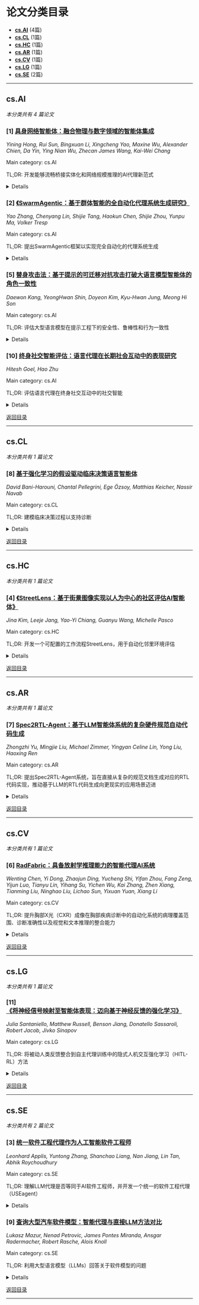 <div id='toc'></div>

# 论文分类目录

- **[cs.AI](#csAI)** (4篇)
- **[cs.CL](#csCL)** (1篇)
- **[cs.HC](#csHC)** (1篇)
- **[cs.AR](#csAR)** (1篇)
- **[cs.CV](#csCV)** (1篇)
- **[cs.LG](#csLG)** (1篇)
- **[cs.SE](#csSE)** (2篇)

---

## cs.AI <a id='csAI'></a>

*本分类共有 4 篇论文*


### [1] [具身网络智能体：融合物理与数字领域的智能体集成](http://arxiv.org/abs/2506.15677v1)
*Yining Hong, Rui Sun, Bingxuan Li, Xingcheng Yao, Maxine Wu, Alexander Chien, Da Yin, Ying Nian Wu, Zhecan James Wang, Kai-Wei Chang*

Main category: cs.AI

TL;DR: 开发能够流畅桥接实体化和网络规模推理的AI代理新范式

<details>
  <summary>Details</summary>
Motivation: 当前AI代理大多孤立，要么检索和推理在线获取的大量数字信息和知识，要么通过实体感知、规划和行动与物理世界互动，但很少同时进行两者，这限制了它们解决需要整合物理和数字智能的任务的能力

Method: 首先开发了Embodied Web Agents任务环境，一个统一的模拟平台，将现实的3D室内外环境与功能性网络接口紧密集成；在此基础上，构建并发布了Embodied Web Agents Benchmark，包含多样化的任务套件，如烹饪、导航、购物、旅游和地理定位，所有这些任务都需要跨物理和数字领域的协调推理，以系统评估跨领域智能

Result: 实验结果显示，最先进的AI系统与人类能力之间存在显著的性能差距，为实体认知和网络规模知识访问的交叉领域既提出了挑战，也提供了机会

Conclusion: 所有数据集、代码和网站都在我们的项目页面https://embodied-web-agent.github.io/上公开可用

Abstract: AI agents today are mostly siloed - they either retrieve and reason over vast amount of digital information and knowledge obtained online; or interact with the physical world through embodied perception, planning and action - but rarely both. This separation limits their ability to solve tasks that require integrated physical and digital intelligence, such as cooking from online recipes, navigating with dynamic map data, or interpreting real-world landmarks using web knowledge. We introduce Embodied Web Agents, a novel paradigm for AI agents that fluidly bridge embodiment and web-scale reasoning. To operationalize this concept, we first develop the Embodied Web Agents task environments, a unified simulation platform that tightly integrates realistic 3D indoor and outdoor environments with functional web interfaces. Building upon this platform, we construct and release the Embodied Web Agents Benchmark, which encompasses a diverse suite of tasks including cooking, navigation, shopping, tourism, and geolocation - all requiring coordinated reasoning across physical and digital realms for systematic assessment of cross-domain intelligence. Experimental results reveal significant performance gaps between state-of-the-art AI systems and human capabilities, establishing both challenges and opportunities at the intersection of embodied cognition and web-scale knowledge access. All datasets, codes and websites are publicly available at our project page https://embodied-web-agent.github.io/.
</details>


### [2] [《SwarmAgentic：基于群体智能的全自动化代理系统生成研究》](http://arxiv.org/abs/2506.15672v1)
*Yao Zhang, Chenyang Lin, Shijie Tang, Haokun Chen, Shijie Zhou, Yunpu Ma, Volker Tresp*

Main category: cs.AI

TL;DR: 提出SwarmAgentic框架以实现完全自动化的代理系统生成

<details>
  <summary>Details</summary>
Motivation: 现有代理系统生成框架缺乏完全自主性，限制了适应性和可扩展性

Method: 通过语言驱动的探索，从零开始构建代理系统，并通过反馈引导的更新进化候选系统群体

Result: 在六个现实世界的开放性和探索性任务中，SwarmAgentic在所有基线上表现优异，特别是在TravelPlanner基准上实现了+261.8%的相对改进

Conclusion: SwarmAgentic框架标志着向可扩展和自主代理系统设计迈出了重要一步，将群体智能与完全自动化的系统多代理生成相结合

Abstract: The rapid progress of Large Language Models has advanced agentic systems in decision-making, coordination, and task execution. Yet, existing agentic system generation frameworks lack full autonomy, missing from-scratch agent generation, self-optimizing agent functionality, and collaboration, limiting adaptability and scalability. We propose SwarmAgentic, a framework for fully automated agentic system generation that constructs agentic systems from scratch and jointly optimizes agent functionality and collaboration as interdependent components through language-driven exploration. To enable efficient search over system-level structures, SwarmAgentic maintains a population of candidate systems and evolves them via feedback-guided updates, drawing inspiration from Particle Swarm Optimization (PSO). We evaluate our method on six real-world, open-ended, and exploratory tasks involving high-level planning, system-level coordination, and creative reasoning. Given only a task description and an objective function, SwarmAgentic outperforms all baselines, achieving a +261.8% relative improvement over ADAS on the TravelPlanner benchmark, highlighting the effectiveness of full automation in structurally unconstrained tasks. This framework marks a significant step toward scalable and autonomous agentic system design, bridging swarm intelligence with fully automated system multi-agent generation. Our code is publicly released at https://yaoz720.github.io/SwarmAgentic/.
</details>


### [5] [替身攻击法：基于提示的可迁移对抗攻击打破大语言模型智能体的角色一致性](http://arxiv.org/abs/2506.14539v1)
*Daewon Kang, YeongHwan Shin, Doyeon Kim, Kyu-Hwan Jung, Meong Hi Son*

Main category: cs.AI

TL;DR: 评估大型语言模型在提示工程下的安全性、鲁棒性和行为一致性

<details>
  <summary>Details</summary>
Motivation: 提示工程的便利性引发了关于底层提示的安全性、鲁棒性和行为一致性的紧迫担忧，以及防止这些提示暴露于用户尝试的挑战

Method: 提出'Doppelgänger方法'来展示代理被劫持的风险，定义'Prompt Alignment Collapse under Adversarial Transfer (PACAT)'级别来评估对这种对抗性转移攻击的脆弱性，并提出'Caution for Adversarial Transfer (CAT)'提示来对抗Doppelgänger方法

Result: 实验结果表明，Doppelgänger方法可以破坏代理的一致性并暴露其内部信息，而CAT提示能够有效防御这种对抗性攻击

Conclusion: CAT提示是防御对抗性转移攻击的有效方法

Abstract: Since the advent of large language models, prompt engineering now enables the rapid, low-effort creation of diverse autonomous agents that are already in widespread use. Yet this convenience raises urgent concerns about the safety, robustness, and behavioral consistency of the underlying prompts, along with the pressing challenge of preventing those prompts from being exposed to user's attempts. In this paper, we propose the ''Doppelg\"anger method'' to demonstrate the risk of an agent being hijacked, thereby exposing system instructions and internal information. Next, we define the ''Prompt Alignment Collapse under Adversarial Transfer (PACAT)'' level to evaluate the vulnerability to this adversarial transfer attack. We also propose a ''Caution for Adversarial Transfer (CAT)'' prompt to counter the Doppelg\"anger method. The experimental results demonstrate that the Doppelg\"anger method can compromise the agent's consistency and expose its internal information. In contrast, CAT prompts enable effective defense against this adversarial attack.
</details>


### [10] [终身社交智能评估：语言代理在长期社会互动中的表现研究](http://arxiv.org/abs/2506.12666v1)
*Hitesh Goel, Hao Zhu*

Main category: cs.AI

TL;DR: 评估语言代理在终身社交互动中的社交智能

<details>
  <summary>Details</summary>
Motivation: 现有研究未充分探讨AI系统是否能够像人类一样通过长期社交互动收集信息并有效导航各种社交情境

Method: 提出新基准LIFELONG-SOTOPIA，通过模拟多集互动对语言代理进行全面评估

Result: 发现所有测试的语言模型的目标达成度和可信度在整个互动过程中下降，尽管使用先进记忆方法提高了代理性能，但在需要明确理解互动历史的情境中，最佳代理的目标完成率仍显著低于人类

Conclusion: LIFELONG-SOTOPIA可用于评估语言代理在终身社交互动中的社交智能

Abstract: Humans engage in lifelong social interactions through interacting with different people under different scenarios for different social goals. This requires social intelligence to gather information through a long time span and use it to navigate various social contexts effectively. Whether AI systems are also capable of this is understudied in the existing research. In this paper, we present a novel benchmark, LIFELONG-SOTOPIA, to perform a comprehensive evaluation of language agents by simulating multi-episode interactions. In each episode, the language agents role-play characters to achieve their respective social goals in randomly sampled social tasks. With LIFELONG-SOTOPIA, we find that goal achievement and believability of all of the language models that we test decline through the whole interaction. Although using an advanced memory method improves the agents' performance, the best agents still achieve a significantly lower goal completion rate than humans on scenarios requiring an explicit understanding of interaction history. These findings show that we can use LIFELONG-SOTOPIA to evaluate the social intelligence of language agents over lifelong social interactions.
</details>

[返回目录](#toc)

---

## cs.CL <a id='csCL'></a>

*本分类共有 1 篇论文*


### [8] [基于强化学习的假设驱动临床决策语言智能体](http://arxiv.org/abs/2506.13474v1)
*David Bani-Harouni, Chantal Pellegrini, Ege Özsoy, Matthias Keicher, Nassir Navab*

Main category: cs.CL

TL;DR: 建模临床决策过程以支持诊断

<details>
  <summary>Details</summary>
Motivation: 大型语言模型在临床决策支持中的应用存在两种局限：要么假设所有患者信息立即可用，不模拟交互式和迭代的调查过程；要么仅限于大型预训练模型的'开箱即用'能力，不进行任务特定训练

Method: 提出一个假设驱动的不确定性感知语言代理LA-CDM，通过反复请求和解释相关测试来收敛于诊断，采用结合监督学习和强化学习的混合训练范式，针对临床决策制定的三个关键方面进行训练：准确假设生成、假设不确定性估计和高效决策制定

Result: 在MIMIC-CDM真实世界数据集上评估方法，该数据集涵盖四种腹部疾病和各种临床测试，显示明确训练临床决策制定对提高诊断性能和效率的益处

Conclusion: 假设驱动的不确定性感知语言代理LA-CDM能有效支持临床决策过程，提高诊断性能和效率

Abstract: Clinical decision-making is a dynamic, interactive, and cyclic process where doctors have to repeatedly decide on which clinical action to perform and consider newly uncovered information for diagnosis and treatment. Large Language Models (LLMs) have the potential to support clinicians in this process, however, most applications of LLMs in clinical decision support suffer from one of two limitations: Either they assume the unrealistic scenario of immediate availability of all patient information and do not model the interactive and iterative investigation process, or they restrict themselves to the limited "out-of-the-box" capabilities of large pre-trained models without performing task-specific training. In contrast to this, we propose to model clinical decision-making for diagnosis with a hypothesis-driven uncertainty-aware language agent, LA-CDM, that converges towards a diagnosis via repeatedly requesting and interpreting relevant tests. Using a hybrid training paradigm combining supervised and reinforcement learning, we train LA-CDM with three objectives targeting critical aspects of clinical decision-making: accurate hypothesis generation, hypothesis uncertainty estimation, and efficient decision-making. We evaluate our methodology on MIMIC-CDM, a real-world dataset covering four abdominal diseases containing various clinical tests and show the benefit of explicitly training clinical decision-making for increasing diagnostic performance and efficiency.
</details>

[返回目录](#toc)

---

## cs.HC <a id='csHC'></a>

*本分类共有 1 篇论文*


### [4] [《StreetLens：基于街景图像实现以人为中心的社区评估AI智能体》](http://arxiv.org/abs/2506.14670v1)
*Jina Kim, Leeje Jang, Yao-Yi Chiang, Guanyu Wang, Michelle Pasco*

Main category: cs.HC

TL;DR: 开发一个可配置的工作流程StreetLens，用于自动化邻里环境评估

<details>
  <summary>Details</summary>
Motivation: 传统邻里研究方法耗时且需要专家密集干预，现有技术方法缺乏跨研究设计和地理环境的适应性

Method: 提出StreetLens，一个以人为中心、研究者可配置的工作流程，将社会科学专业知识嵌入视觉语言模型(VLM)中，用于可扩展的邻里环境评估

Result: StreetLens通过从既定访谈协议中提取问题、检索相关街景图像(SVI)并生成从客观特征到主观感知的广泛语义注释，模仿了训练有素的人类编码员的过程

Conclusion: StreetLens代表了向灵活、主动的AI系统的转变，这些系统与研究人员紧密合作，加速和扩展邻里研究

Abstract: Traditionally, neighborhood studies have employed interviews, surveys, and manual image annotation guided by detailed protocols to identify environmental characteristics, including physical disorder, decay, street safety, and sociocultural symbols, and to examine their impact on developmental and health outcomes. While these methods yield rich insights, they are time-consuming and require intensive expert intervention. Recent technological advances, including vision-language models (VLMs), have begun to automate parts of this process; however, existing efforts are often ad hoc and lack adaptability across research designs and geographic contexts. In this demo paper, we present StreetLens, a human-centered, researcher-configurable workflow that embeds relevant social science expertise in a VLM for scalable neighborhood environmental assessments. StreetLens mimics the process of trained human coders by grounding the analysis in questions derived from established interview protocols, retrieving relevant street view imagery (SVI), and generating a wide spectrum of semantic annotations from objective features (e.g., the number of cars) to subjective perceptions (e.g., the sense of disorder in an image). By enabling researchers to define the VLM's role through domain-informed prompting, StreetLens places domain knowledge at the core of the analysis process. It also supports the integration of prior survey data to enhance robustness and expand the range of characteristics assessed across diverse settings. We provide a Google Colab notebook to make StreetLens accessible and extensible for researchers working with public or custom SVI datasets. StreetLens represents a shift toward flexible, agentic AI systems that work closely with researchers to accelerate and scale neighborhood studies.
</details>

[返回目录](#toc)

---

## cs.AR <a id='csAR'></a>

*本分类共有 1 篇论文*


### [7] [Spec2RTL-Agent：基于LLM智能体系统的复杂硬件规范自动代码生成](http://arxiv.org/abs/2506.13905v1)
*Zhongzhi Yu, Mingjie Liu, Michael Zimmer, Yingyan Celine Lin, Yong Liu, Haoxing Ren*

Main category: cs.AR

TL;DR: 提出Spec2RTL-Agent系统，旨在直接从复杂的规范文档生成对应的RTL代码实现，推动基于LLM的RTL代码生成向更现实的应用场景迈进

<details>
  <summary>Details</summary>
Motivation: 现有的解决方案在实际应用场景和真实世界RTL代码开发需求之间存在显著差距，限制了其可扩展性和自动化潜力

Method: 引入一个新颖的多智能体协作框架，集成了三个关键促成因素：推理和理解模块、渐进式编码和提示优化模块、自适应反射模块

Result: 在三个规范文档上评估Spec2RTL-Agent，显示其生成的RTL代码比现有方法减少了高达75%的人工干预

Conclusion: Spec2RTL-Agent作为第一个从非结构化规范完全自动化的多智能体系统，减少了硬件设计中的人力依赖

Abstract: Despite recent progress in generating hardware RTL code with LLMs, existing solutions still suffer from a substantial gap between practical application scenarios and the requirements of real-world RTL code development. Prior approaches either focus on overly simplified hardware descriptions or depend on extensive human guidance to process complex specifications, limiting their scalability and automation potential. In this paper, we address this gap by proposing an LLM agent system, termed Spec2RTL-Agent, designed to directly process complex specification documentation and generate corresponding RTL code implementations, advancing LLM-based RTL code generation toward more realistic application settings. To achieve this goal, Spec2RTL-Agent introduces a novel multi-agent collaboration framework that integrates three key enablers: (1) a reasoning and understanding module that translates specifications into structured, step-by-step implementation plans; (2) a progressive coding and prompt optimization module that iteratively refines the code across multiple representations to enhance correctness and synthesisability for RTL conversion; and (3) an adaptive reflection module that identifies and traces the source of errors during generation, ensuring a more robust code generation flow. Instead of directly generating RTL from natural language, our system strategically generates synthesizable C++ code, which is then optimized for HLS. This agent-driven refinement ensures greater correctness and compatibility compared to naive direct RTL generation approaches. We evaluate Spec2RTL-Agent on three specification documents, showing it generates accurate RTL code with up to 75% fewer human interventions than existing methods. This highlights its role as the first fully automated multi-agent system for RTL generation from unstructured specs, reducing reliance on human effort in hardware design.
</details>

[返回目录](#toc)

---

## cs.CV <a id='csCV'></a>

*本分类共有 1 篇论文*


### [6] [RadFabric：具备放射学推理能力的智能代理AI系统](http://arxiv.org/abs/2506.14142v1)
*Wenting Chen, Yi Dong, Zhaojun Ding, Yucheng Shi, Yifan Zhou, Fang Zeng, Yijun Luo, Tianyu Lin, Yihang Su, Yichen Wu, Kai Zhang, Zhen Xiang, Tianming Liu, Ninghao Liu, Lichao Sun, Yixuan Yuan, Xiang Li*

Main category: cs.CV

TL;DR: 提升胸部X光（CXR）成像在胸部疾病诊断中的自动化系统的病理覆盖范围、诊断准确性以及视觉和文本推理的整合能力

<details>
  <summary>Details</summary>
Motivation: 当前自动化系统在病理覆盖范围、诊断准确性和视觉与文本推理整合方面存在局限

Method: 提出RadFabric，一个多代理、多模态推理框架，基于模型上下文协议（MCP）构建，实现模块化、互操作性和可扩展性，整合新的诊断代理

Result: RadFabric在挑战性病理如骨折的检测上达到近乎完美的准确度（1.000），整体诊断准确性（0.799）显著优于传统系统（0.229至0.527）

Conclusion: 通过整合跨模态特征对齐和偏好驱动的推理，RadFabric推动了AI驱动的放射学向透明、解剖学精确和临床可操作的CXR分析迈进

Abstract: Chest X ray (CXR) imaging remains a critical diagnostic tool for thoracic conditions, but current automated systems face limitations in pathology coverage, diagnostic accuracy, and integration of visual and textual reasoning. To address these gaps, we propose RadFabric, a multi agent, multimodal reasoning framework that unifies visual and textual analysis for comprehensive CXR interpretation. RadFabric is built on the Model Context Protocol (MCP), enabling modularity, interoperability, and scalability for seamless integration of new diagnostic agents. The system employs specialized CXR agents for pathology detection, an Anatomical Interpretation Agent to map visual findings to precise anatomical structures, and a Reasoning Agent powered by large multimodal reasoning models to synthesize visual, anatomical, and clinical data into transparent and evidence based diagnoses. RadFabric achieves significant performance improvements, with near-perfect detection of challenging pathologies like fractures (1.000 accuracy) and superior overall diagnostic accuracy (0.799) compared to traditional systems (0.229 to 0.527). By integrating cross modal feature alignment and preference-driven reasoning, RadFabric advances AI-driven radiology toward transparent, anatomically precise, and clinically actionable CXR analysis.
</details>

[返回目录](#toc)

---

## cs.LG <a id='csLG'></a>

*本分类共有 1 篇论文*


### [11] [《将神经信号映射至智能体表现：迈向基于神经反馈的强化学习》](http://arxiv.org/abs/2506.12636v1)
*Julia Santaniello, Matthew Russell, Benson Jiang, Donatello Sassaroli, Robert Jacob, Jivko Sinapov*

Main category: cs.LG

TL;DR: 将被动人类反馈整合到自主代理训练中的隐式人机交互强化学习（HITL-RL）方法

<details>
  <summary>Details</summary>
Motivation: 现有方法通常依赖主动指令，要求参与者通过不自然的表达或手势教导代理

Method: 引入NEURO-LOOP框架，利用内在人类奖励系统驱动人机交互，并使用功能性近红外光谱（fNIRS）设计数据集

Result: 使用经典机器学习技术证实了fNIRS数据与代理性能之间存在关系

Conclusion: 神经接口可能为未来的人机交互、辅助AI和自适应自主系统应用提供潜力

Abstract: Implicit Human-in-the-Loop Reinforcement Learning (HITL-RL) is a methodology that integrates passive human feedback into autonomous agent training while minimizing human workload. However, existing methods often rely on active instruction, requiring participants to teach an agent through unnatural expression or gesture. We introduce NEURO-LOOP, an implicit feedback framework that utilizes the intrinsic human reward system to drive human-agent interaction. This work demonstrates the feasibility of a critical first step in the NEURO-LOOP framework: mapping brain signals to agent performance. Using functional near-infrared spectroscopy (fNIRS), we design a dataset to enable future research using passive Brain-Computer Interfaces for Human-in-the-Loop Reinforcement Learning. Participants are instructed to observe or guide a reinforcement learning agent in its environment while signals from the prefrontal cortex are collected. We conclude that a relationship between fNIRS data and agent performance exists using classical machine learning techniques. Finally, we highlight the potential that neural interfaces may offer to future applications of human-agent interaction, assistive AI, and adaptive autonomous systems.
</details>

[返回目录](#toc)

---

## cs.SE <a id='csSE'></a>

*本分类共有 2 篇论文*


### [3] [统一软件工程代理作为人工智能软件工程师](http://arxiv.org/abs/2506.14683v1)
*Leonhard Applis, Yuntong Zhang, Shanchao Liang, Nan Jiang, Lin Tan, Abhik Roychoudhury*

Main category: cs.SE

TL;DR: 理解LLM代理是否等同于AI软件工程师，并开发一个统一的软件工程代理（USEagent）

<details>
  <summary>Details</summary>
Motivation: 大型语言模型（LLM）技术的增长提高了对自动化编码的期望，但软件工程不仅仅是编码，还包括项目的维护和演进等活动

Method: 开发一个统一的软件工程代理（USEagent），能够协调和处理多种能力，而不是为特定的软件任务构建专门的代理

Result: 在包含1,271个仓库级软件工程任务的USEbench评估中，USEagent显示出比现有通用代理（如OpenHands CodeActAgent）更高的效能

Conclusion: USEagent作为未来AI软件工程师的初稿，展示了在涉及AI和人类的未来软件开发团队中作为团队成员的潜力，尽管在某些编码任务上仍存在能力差距

Abstract: The growth of Large Language Model (LLM) technology has raised expectations for automated coding. However, software engineering is more than coding and is concerned with activities including maintenance and evolution of a project. In this context, the concept of LLM agents has gained traction, which utilize LLMs as reasoning engines to invoke external tools autonomously. But is an LLM agent the same as an AI software engineer? In this paper, we seek to understand this question by developing a Unified Software Engineering agent or USEagent. Unlike existing work which builds specialized agents for specific software tasks such as testing, debugging, and repair, our goal is to build a unified agent which can orchestrate and handle multiple capabilities. This gives the agent the promise of handling complex scenarios in software development such as fixing an incomplete patch, adding new features, or taking over code written by others. We envision USEagent as the first draft of a future AI Software Engineer which can be a team member in future software development teams involving both AI and humans. To evaluate the efficacy of USEagent, we build a Unified Software Engineering bench (USEbench) comprising of myriad tasks such as coding, testing, and patching. USEbench is a judicious mixture of tasks from existing benchmarks such as SWE-bench, SWT-bench, and REPOCOD. In an evaluation on USEbench consisting of 1,271 repository-level software engineering tasks, USEagent shows improved efficacy compared to existing general agents such as OpenHands CodeActAgent. There exist gaps in the capabilities of USEagent for certain coding tasks, which provides hints on further developing the AI Software Engineer of the future.
</details>


### [9] [查询大型汽车软件模型：智能代理与直接LLM方法对比](http://arxiv.org/abs/2506.13171v1)
*Lukasz Mazur, Nenad Petrovic, James Pontes Miranda, Ansgar Radermacher, Robert Rasche, Alois Knoll*

Main category: cs.SE

TL;DR: 利用大型语言模型（LLMs）回答关于软件模型的问题

<details>
  <summary>Details</summary>
Motivation: 大型软件模型难以整体把握，传统交互和分析方法面临挑战

Method: 研究两种方法：直接提示法和基于LLM的代理与通用文件访问工具结合的代理法

Result: 代理法在准确性上与直接提示法相当，但在令牌使用上显著更高效

Conclusion: 代理法特别适合汽车行业，对于大型软件模型，LLM代理不仅是实用的替代方案，而且是唯一可行的解决方案

Abstract: Large language models (LLMs) offer new opportunities for interacting with complex software artifacts, such as software models, through natural language. They present especially promising benefits for large software models that are difficult to grasp in their entirety, making traditional interaction and analysis approaches challenging. This paper investigates two approaches for leveraging LLMs to answer questions over software models: direct prompting, where the whole software model is provided in the context, and an agentic approach combining LLM-based agents with general-purpose file access tools. We evaluate these approaches using an Ecore metamodel designed for timing analysis and software optimization in automotive and embedded domains. Our findings show that while the agentic approach achieves accuracy comparable to direct prompting, it is significantly more efficient in terms of token usage. This efficiency makes the agentic approach particularly suitable for the automotive industry, where the large size of software models makes direct prompting infeasible, establishing LLM agents as not just a practical alternative but the only viable solution. Notably, the evaluation was conducted using small LLMs, which are more feasible to be executed locally - an essential advantage for meeting strict requirements around privacy, intellectual property protection, and regulatory compliance. Future work will investigate software models in diverse formats, explore more complex agent architectures, and extend agentic workflows to support not only querying but also modification of software models.
</details>

[返回目录](#toc)

---

